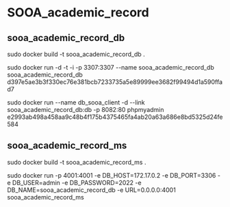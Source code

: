 # SOOA_academic_record

## sooa_academic_record_db

sudo docker build -t sooa_academic_record_db .

sudo docker run -d -t -i -p 3307:3307 --name sooa_academic_record_db sooa_academic_record_db
    d397e5ae3b3f330ec76e381bcb7233735a5e89999ee3682f99494d1a590ffad7

sudo docker run --name db_sooa_client -d --link sooa_academic_record_db:db -p 8082:80 phpmyadmin
    e2993ab498a458aa9c48b4f175b4375465fa4ab20a63a686e8bd5325d24fe584

## sooa_academic_record_ms

sudo docker build -t sooa_academic_record_ms .

sudo docker run -p 4001:4001 -e DB_HOST=172.17.0.2 -e DB_PORT=3306 -e DB_USER=admin -e DB_PASSWORD=2022 -e DB_NAME=sooa_academic_record_db -e URL=0.0.0.0:4001 sooa_academic_record_ms
